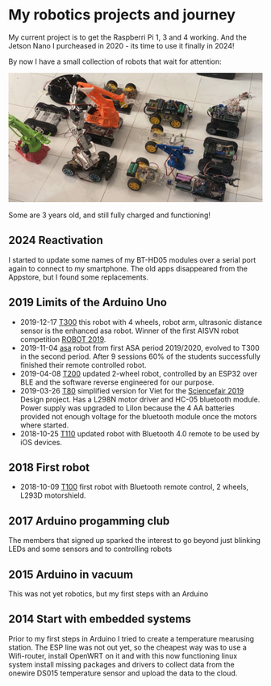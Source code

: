 # My robotics projects and journey

My current project is to get the Raspberri Pi 1, 3 and 4 working. And the Jetson Nano I purcheased in 2020 - its time to use it finally in 2024!

By now I have a small collection of robots that wait for attention:

![robots 2024](2024-01.jpg)

Some are 3 years old, and still fully charged and functioning!

## 2024 Reactivation

I started to update some names of my BT-HD05 modules over a serial port again to connect to my smartphone. The old apps disappeared from the Appstore, but I found some replacements.

## 2019 Limits of the Arduino Uno

- 2019-12-17 [T300](https://kreier.github.io/T300) this robot with 4 wheels, robot arm, ultrasonic distance sensor is the enhanced asa robot. Winner of the first AISVN robot competition [ROBOT 2019](https://sites.google.com/ais.edu.vn/robot2019).
- 2019-11-04 [asa](https://github.com/kreier/asa) robot from first ASA period 2019/2020, evolved to T300 in the second period. After 9 sessions 60% of the students successfully finished their remote controlled robot.
- 2019-04-08 [T200](https://github.com/kreier/T200) updated 2-wheel robot, controlled by an ESP32 over BLE and the software []() reverse engineered for our purpose.
- 2019-03-26 [T80](https://github.com/kreier/T80) simplified version for Viet for the [Sciencefair 2019](https://sites.google.com/ais.edu.vn/sciencefair2019/grade-9) Design project. Has a L298N motor driver and HC-05 bluetooth module. Power supply was upgraded to LiIon because the 4 AA batteries provided not enough voltage for the bluetooth module once the motors where started. 
- 2018-10-25 [T110](https://github.com/kreier/T110) updated robot with Bluetooth 4.0 remote to be used by iOS devices.

## 2018 First robot

- 2018-10-09 [T100](https://github.com/kreier/T100) first robot with Bluetooth remote control, 2 wheels, L293D motorshield.

## 2017 Arduino progamming club

The members that signed up sparked the interest to go beyond just blinking LEDs and some sensors and to controlling robots

## 2015 Arduino in vacuum

This was not yet robotics, but my first steps with an Arduino

## 2014 Start with embedded systems

Prior to my first steps in Arduino I tried to create a temperature mearusing station. The ESP line was not out yet, so the cheapest way was to use a Wifi-router, install OpenWRT on it and with this now functioning linux system install missing packages and drivers to collect data from the onewire DS015 temperature sensor and upload the data to the cloud.
